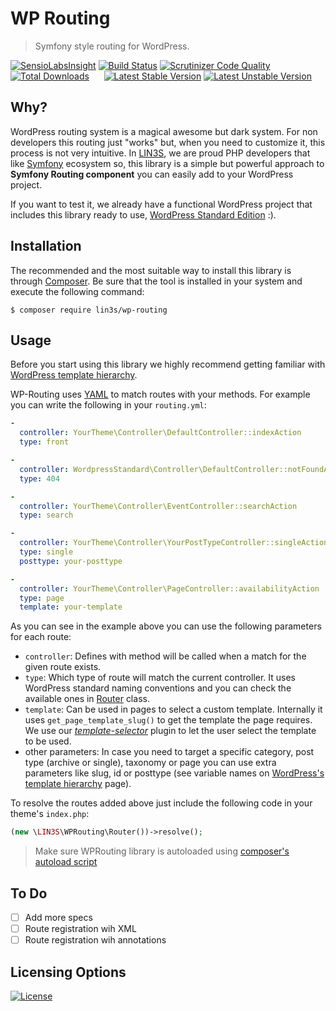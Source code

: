 # WP Routing
> Symfony style routing for WordPress.

[![SensioLabsInsight](https://insight.sensiolabs.com/projects/f1144050-315f-4c30-a142-c571d42a0334/mini.png)](https://insight.sensiolabs.com/projects/f1144050-315f-4c30-a142-c571d42a0334)
[![Build Status](https://travis-ci.org/LIN3S/WPRouting.svg?branch=master)](https://travis-ci.org/LIN3S/WPRouting)
[![Scrutinizer Code Quality](https://scrutinizer-ci.com/g/LIN3S/WPRouting/badges/quality-score.png?b=master)](https://scrutinizer-ci.com/g/LIN3S/WPRouting/?branch=master)
[![Total Downloads](https://poser.pugx.org/lin3s/wp-routing/downloads)](https://packagist.org/packages/lin3s/wp-routing)
&nbsp;&nbsp;&nbsp;&nbsp;
[![Latest Stable Version](https://poser.pugx.org/lin3s/wp-routing/v/stable.svg)](https://packagist.org/packages/lin3s/wp-routing)
[![Latest Unstable Version](https://poser.pugx.org/lin3s/wp-routing/v/unstable.svg)](https://packagist.org/packages/lin3s/wp-routing)

## Why?
WordPress routing system is a magical awesome but dark system. For non developers this routing just "works" but,
when you need to customize it, this process is not very intuitive. In [LIN3S][1], we are proud PHP developers that like
[Symfony][2] ecosystem so, this library is a simple but powerful approach to **Symfony Routing component** you can 
easily add to your WordPress project.

If you want to test it, we already have a functional WordPress project that includes this library ready to use,
[WordPress Standard Edition][3] :).

## Installation
The recommended and the most suitable way to install this library is through [Composer][4]. Be sure that the tool is
installed in your system and execute the following command:
```
$ composer require lin3s/wp-routing
```

## Usage
Before you start using this library we highly recommend getting familiar with [WordPress template hierarchy][5].

WP-Routing uses [YAML][6] to match routes with your methods. For example you can write the following in your 
`routing.yml`:

```yaml
-
  controller: YourTheme\Controller\DefaultController::indexAction
  type: front

-
  controller: WordpressStandard\Controller\DefaultController::notFoundAction
  type: 404

-
  controller: YourTheme\Controller\EventController::searchAction
  type: search

-
  controller: YourTheme\Controller\YourPostTypeController::singleAction
  type: single
  posttype: your-posttype

-
  controller: YourTheme\Controller\PageController::availabilityAction
  type: page
  template: your-template
```

As you can see in the example above you can use the following parameters for each route:

* `controller`: Defines with method will be called when a match for the given route exists.
* `type`: Which type of route will match the current controller. It uses WordPress standard naming conventions and you can
check the available ones in [Router][7] class.
* `template`: Can be used in pages to select a custom template. Internally it uses `get_page_template_slug()` to get the
template the page requires. We use our [*template-selector*][9] plugin to let the user select the template to be used.
* other parameters: In case you need to target a specific category, post type (archive or single), taxonomy or page you
can use extra parameters like slug, id or posttype (see variable names on [WordPress's template hierarchy][5] page).

To resolve the routes added above just include the following code in your theme's `index.php`:

```php
(new \LIN3S\WPRouting\Router())->resolve();
```

> Make sure WPRouting library is autoloaded using [composer's autoload script][8]

## To Do
- [ ] Add more specs
- [ ] Route registration wih XML
- [ ] Route registration wih annotations

## Licensing Options
[![License](https://poser.pugx.org/lin3s/wp-routing/license.svg)](https://github.com/LIN3S/WPRouting/blob/master/LICENSE)

[1]: http://lin3s.com
[2]: https://symfony.com/
[3]: https://github.com/LIN3S/WordpressStandard
[4]: https://getcomposer.org/
[5]: https://wphierarchy.com/
[6]: http://yaml.org/
[7]: https://github.com/LIN3S/WPRouting/blob/master/src/Router.php
[8]: https://getcomposer.org/doc/01-basic-usage.md#autoloading
[9]: https://github.com/LIN3S/WPTemplateSelector
